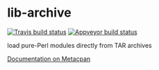 # lib-archive
[![Travis build status](https://travis-ci.org/tomk3003/lib-archive.svg?branch=master)](https://travis-ci.org/tomk3003/lib-archive)
[![Appveyor build status](https://ci.appveyor.com/api/projects/status/jp2r46ibba0n1b5n?svg=true)](https://ci.appveyor.com/project/tomk3003/lib-archive)

load pure-Perl modules directly from TAR archives

[Documentation on Metacpan](https://metacpan.org/pod/lib::archive)
